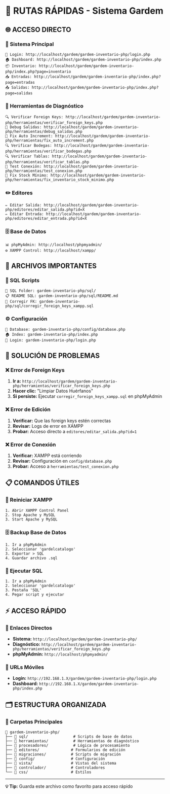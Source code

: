 # 🚀 RUTAS RÁPIDAS - Sistema Gardem

## 🌐 **ACCESO DIRECTO**

### **📱 Sistema Principal**
```
🔐 Login: http://localhost/gardem/gardem-inventario-php/login.php
🏠 Dashboard: http://localhost/gardem/gardem-inventario-php/index.php
📦 Inventario: http://localhost/gardem/gardem-inventario-php/index.php?page=inventario
📥 Entradas: http://localhost/gardem/gardem-inventario-php/index.php?page=entradas
📤 Salidas: http://localhost/gardem/gardem-inventario-php/index.php?page=salidas
```

### **🔧 Herramientas de Diagnóstico**
```
🔍 Verificar Foreign Keys: http://localhost/gardem/gardem-inventario-php/herramientas/verificar_foreign_keys.php
🐛 Debug Salidas: http://localhost/gardem/gardem-inventario-php/herramientas/debug_salidas.php
🔧 Fix Auto Increment: http://localhost/gardem/gardem-inventario-php/herramientas/fix_auto_increment.php
🔍 Verificar Bodegas: http://localhost/gardem/gardem-inventario-php/herramientas/verificar_bodegas.php
🔍 Verificar Tablas: http://localhost/gardem/gardem-inventario-php/herramientas/verificar_tablas.php
🔌 Test Conexión: http://localhost/gardem/gardem-inventario-php/herramientas/test_conexion.php
🔧 Fix Stock Mínimo: http://localhost/gardem/gardem-inventario-php/herramientas/fix_inventario_stock_minimo.php
```

### **✏️ Editores**
```
✏️ Editar Salida: http://localhost/gardem/gardem-inventario-php/editores/editar_salida.php?id=X
✏️ Editar Entrada: http://localhost/gardem/gardem-inventario-php/editores/editar_entrada.php?id=X
```

### **🗄️ Base de Datos**
```
📊 phpMyAdmin: http://localhost/phpmyadmin/
⚙️ XAMPP Control: http://localhost/xampp/
```

## 📁 **ARCHIVOS IMPORTANTES**

### **🔧 SQL Scripts**
```
📂 SQL Folder: gardem-inventario-php/sql/
📋 README SQL: gardem-inventario-php/sql/README.md
🔧 Corregir FK: gardem-inventario-php/sql/corregir_foreign_keys_xampp.sql
```

### **⚙️ Configuración**
```
🔧 Database: gardem-inventario-php/config/database.php
🏠 Index: gardem-inventario-php/index.php
🔐 Login: gardem-inventario-php/login.php
```

## 🚨 **SOLUCIÓN DE PROBLEMAS**

### **❌ Error de Foreign Keys**
1. **Ir a:** `http://localhost/gardem/gardem-inventario-php/herramientas/verificar_foreign_keys.php`
2. **Hacer clic:** "Limpiar Datos Huérfanos"
3. **Si persiste:** Ejecutar `corregir_foreign_keys_xampp.sql` en phpMyAdmin

### **❌ Error de Edición**
1. **Verificar:** Que las foreign keys estén correctas
2. **Revisar:** Logs de error en XAMPP
3. **Probar:** Acceso directo a `editores/editar_salida.php?id=1`

### **❌ Error de Conexión**
1. **Verificar:** XAMPP está corriendo
2. **Revisar:** Configuración en `config/database.php`
3. **Probar:** Acceso a `herramientas/test_conexion.php`

## 📋 **COMANDOS ÚTILES**

### **🔄 Reiniciar XAMPP**
```
1. Abrir XAMPP Control Panel
2. Stop Apache y MySQL
3. Start Apache y MySQL
```

### **🗄️ Backup Base de Datos**
```
1. Ir a phpMyAdmin
2. Seleccionar 'gardelcatalogo'
3. Exportar > SQL
4. Guardar archivo .sql
```

### **🔧 Ejecutar SQL**
```
1. Ir a phpMyAdmin
2. Seleccionar 'gardelcatalogo'
3. Pestaña 'SQL'
4. Pegar script y ejecutar
```

## ⚡ **ACCESO RÁPIDO**

### **🔗 Enlaces Directos**
- **Sistema:** `http://localhost/gardem/gardem-inventario-php/`
- **Diagnóstico:** `http://localhost/gardem/gardem-inventario-php/herramientas/verificar_foreign_keys.php`
- **phpMyAdmin:** `http://localhost/phpmyadmin/`

### **📱 URLs Móviles**
- **Login:** `http://192.168.1.X/gardem/gardem-inventario-php/login.php`
- **Dashboard:** `http://192.168.1.X/gardem/gardem-inventario-php/index.php`

## 🗂️ **ESTRUCTURA ORGANIZADA**

### **📂 Carpetas Principales**
```
📁 gardem-inventario-php/
├── 📁 sql/                    # Scripts de base de datos
├── 📁 herramientas/           # Herramientas de diagnóstico
├── 📁 procesadores/           # Lógica de procesamiento
├── 📁 editores/              # Formularios de edición
├── 📁 migraciones/           # Scripts de migración
├── 📁 config/                # Configuración
├── 📁 vista/                 # Vistas del sistema
├── 📁 controlador/           # Controladores
└── 📁 css/                   # Estilos
```

---

**💡 Tip:** Guarda este archivo como favorito para acceso rápido 